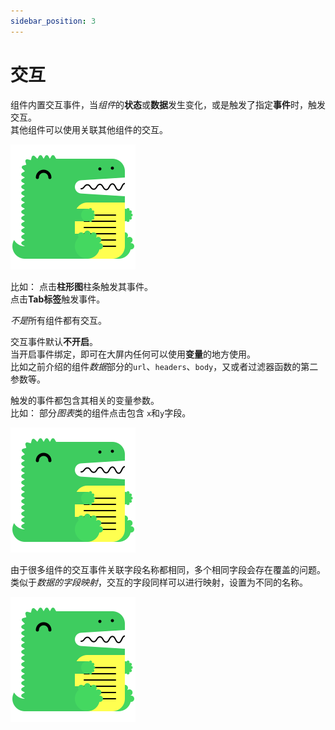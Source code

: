 ```yaml
---
sidebar_position: 3
---
```


# 交互  

  组件内置交互事件，当*组件*的**状态**或**数据**发生变化，或是触发了指定**事件**时，触发交互。  
  其他组件可以使用关联其他组件的交互。  

  ![文件导入导出的过程，占位图](/img/docusaurus.png) 

  比如：
    点击**柱形图**柱条触发其事件。  
    点击**Tab标签**触发事件。  


  *不是*所有组件都有交互。  

  交互事件默认**不开启**。  
  当开启事件绑定，即可在大屏内任何可以使用**变量**的地方使用。    
  比如之前介绍的组件*数据*部分的`url`、`headers`、`body`，又或者过滤器函数的第二参数等。   

  触发的事件都包含其相关的变量参数。  
  比如：
    部分*图表*类的组件点击包含 `x`和`y`字段。  

  ![文件导入导出的过程，占位图](/img/docusaurus.png) 

  由于很多组件的交互事件关联字段名称都相同，多个相同字段会存在覆盖的问题。  
  类似于*数据的字段映射*，交互的字段同样可以进行映射，设置为不同的名称。  

  ![文件导入导出的过程，占位图](/img/docusaurus.png) 
